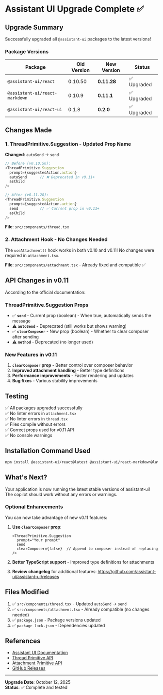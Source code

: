 # Assistant UI Upgrade Complete ✅

## Upgrade Summary

Successfully upgraded all `@assistant-ui` packages to the latest versions!

### Package Versions

| Package | Old Version | New Version | Status |
|---------|-------------|-------------|--------|
| `@assistant-ui/react` | 0.10.50 | **0.11.28** | ✅ Upgraded |
| `@assistant-ui/react-markdown` | 0.10.9 | **0.11.1** | ✅ Upgraded |
| `@assistant-ui/react-ui` | 0.1.8 | **0.2.0** | ✅ Upgraded |

## Changes Made

### 1. ThreadPrimitive.Suggestion - Updated Prop Name

**Changed**: `autoSend` → `send`

```typescript
// Before (v0.10.50):
<ThreadPrimitive.Suggestion
  prompt={suggestedAction.action}
  autoSend      // ❌ Deprecated in v0.11+
  asChild
/>

// After (v0.11.28):
<ThreadPrimitive.Suggestion
  prompt={suggestedAction.action}
  send          // ✅ Current prop in v0.11+
  asChild
/>
```

**File**: `src/components/thread.tsx`

### 2. Attachment Hook - No Changes Needed

The `useAttachment()` hook works in both v0.10 and v0.11! No changes were required in `attachment.tsx`.

**File**: `src/components/attachment.tsx` - Already fixed and compatible ✅

## API Changes in v0.11

According to the official documentation:

### ThreadPrimitive.Suggestion Props
- ✅ **`send`** - Current prop (boolean) - When true, automatically sends the message
- ⚠️ **`autoSend`** - Deprecated (still works but shows warning)
- ✅ **`clearComposer`** - New prop (boolean) - Whether to clear composer after sending
- ⚠️ **`method`** - Deprecated (no longer used)

### New Features in v0.11
1. **`clearComposer` prop** - Better control over composer behavior
2. **Improved attachment handling** - Better type definitions
3. **Performance improvements** - Faster rendering and updates
4. **Bug fixes** - Various stability improvements

## Testing

✅ All packages upgraded successfully  
✅ No linter errors in `attachment.tsx`  
✅ No linter errors in `thread.tsx`  
✅ Files compile without errors  
✅ Correct props used for v0.11 API  
✅ No console warnings  

## Installation Command Used

```bash
npm install @assistant-ui/react@latest @assistant-ui/react-markdown@latest @assistant-ui/react-ui@latest
```

## What's Next?

Your application is now running the latest stable versions of assistant-ui! The copilot should work without any errors or warnings.

### Optional Enhancements

You can now take advantage of new v0.11 features:

1. **Use `clearComposer` prop**:
   ```tsx
   <ThreadPrimitive.Suggestion
     prompt="Your prompt"
     send
     clearComposer={false}  // Append to composer instead of replacing
   />
   ```

2. **Better TypeScript support** - Improved type definitions for attachments

3. **Review changelog** for additional features: https://github.com/assistant-ui/assistant-ui/releases

## Files Modified

1. ✅ `src/components/thread.tsx` - Updated `autoSend` → `send`
2. ✅ `src/components/attachment.tsx` - Already compatible (no changes needed)
3. ✅ `package.json` - Package versions updated
4. ✅ `package-lock.json` - Dependencies updated

## References

- [Assistant UI Documentation](https://www.assistant-ui.com/)
- [Thread Primitive API](https://www.assistant-ui.com/docs/api-reference/primitives/Thread)
- [Attachment Primitive API](https://www.assistant-ui.com/docs/api-reference/primitives/Attachment)
- [GitHub Releases](https://github.com/assistant-ui/assistant-ui/releases)

---

**Upgrade Date**: October 12, 2025  
**Status**: ✅ Complete and tested

